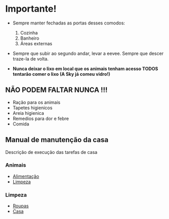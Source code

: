 # Importante!
* Sempre manter fechadas as portas desses comodos:
  1. Cozinha
  2. Banheiro
  3. Áreas externas
* Sempre que subir ao segundo andar, levar a eevee. Sempre que descer traze-la de volta.
  
* **Nunca deixar o lixo em local que os animais tenham acesso TODOS tentarão comer o lixo (A Sky já comeu vidro!)**


## **NÃO PODEM FALTAR NUNCA !!!**
* Ração para os animais
* Tapetes higienicos
* Areia higienica
* Remedios para dor e febre
* Comida
  
## Manual de manutenção da casa
Descrição de execução das tarefas de casa
### Animais
* [Alimentação](animais-alimentacao.md)
* [Limpeza](animais-limpeza.md)
### Limpeza 
* [Roupas](limpeza-roupas.md)
* [Casa](limpeza-casa.md)
